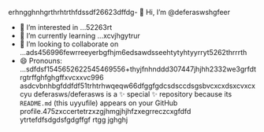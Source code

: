 erhngghnhgrthrhtrthfdssdf26623dffdg- 👋 Hi, I’m @deferaswshgfeer
- 👀 I’m interested in ...52263rt
- 🌱 I’m currently learning ...xcvjhgytrur
- 💞️ I’m looking to collaborate on ...ads456996fewrreeyerbgfhjm6edsawdsseehtytyhtyyrryt5262thrrrth
- 😄 Pronouns: ...sdfdsf1545652622545469556+thyjfnhnddd307447jhjhh2332we3grfdtrgtrffghfghgffxvcxxvc996
asdcvbnhbgfddfdf51trhtrhwqeqw66dfggfgdcsdsccdsgsbvcxcxdsxcvxcxcyu
deferasws/deferasws is a ✨ special ✨ repository because its `README.md` (this uyyufile) appears on your GitHub profile.475zxccertetrzxzgjhmgjhjhfzxegrreczcxgfdfd
ytrtefdfsdgdsfgdgffgf
rtgg
jghghj
